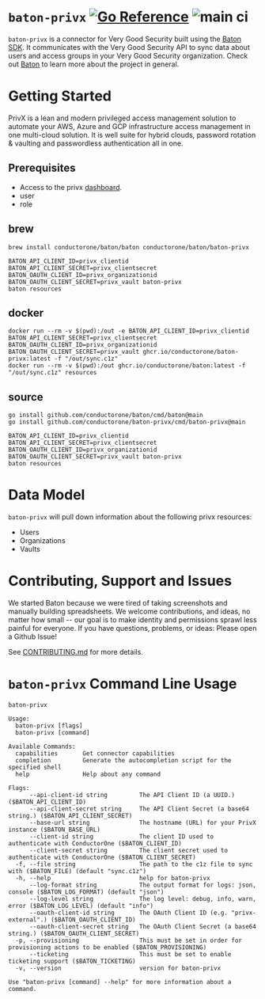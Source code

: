 # `baton-privx` [![Go Reference](https://pkg.go.dev/badge/github.com/conductorone/baton-privx.svg)](https://pkg.go.dev/github.com/conductorone/baton-privx) ![main ci](https://github.com/conductorone/baton-privx/actions/workflows/main.yaml/badge.svg)

`baton-privx` is a connector for Very Good Security built using the [Baton SDK](https://github.com/conductorone/baton-sdk). It communicates with the Very Good Security API to sync data about users and access groups in your Very Good Security organization.
Check out [Baton](https://github.com/conductorone/baton) to learn more about the project in general.

# Getting Started

PrivX is a lean and modern privileged access management solution to automate your AWS, Azure and GCP infrastructure access management in one multi-cloud solution. It is well suite for hybrid clouds, password rotation & vaulting and passwordless authentication all in one.

## Prerequisites

- Access to the privx [dashboard](https://www.ssh.com/products/privileged-access-management-privx).
- user
- role 

## brew

```
brew install conductorone/baton/baton conductorone/baton/baton-privx

BATON_API_CLIENT_ID=privx_clientid BATON_API_CLIENT_SECRET=privx_clientsecret BATON_OAUTH_CLIENT_ID=privx_organizationid BATON_OAUTH_CLIENT_SECRET=privx_vault baton-privx
baton resources
```

## docker

```
docker run --rm -v $(pwd):/out -e BATON_API_CLIENT_ID=privx_clientid BATON_API_CLIENT_SECRET=privx_clientsecret BATON_OAUTH_CLIENT_ID=privx_organizationid BATON_OAUTH_CLIENT_SECRET=privx_vault ghcr.io/conductorone/baton-privx:latest -f "/out/sync.c1z"
docker run --rm -v $(pwd):/out ghcr.io/conductorone/baton:latest -f "/out/sync.c1z" resources
```

## source

```
go install github.com/conductorone/baton/cmd/baton@main
go install github.com/conductorone/baton-privx/cmd/baton-privx@main

BATON_API_CLIENT_ID=privx_clientid BATON_API_CLIENT_SECRET=privx_clientsecret BATON_OAUTH_CLIENT_ID=privx_organizationid BATON_OAUTH_CLIENT_SECRET=privx_vault baton-privx
baton resources
```

# Data Model

`baton-privx` will pull down information about the following privx resources:

- Users
- Organizations
- Vaults

# Contributing, Support and Issues

We started Baton because we were tired of taking screenshots and manually building spreadsheets. We welcome contributions, and ideas, no matter how small -- our goal is to make identity and permissions sprawl less painful for everyone. If you have questions, problems, or ideas: Please open a Github Issue!

See [CONTRIBUTING.md](https://github.com/ConductorOne/baton/blob/main/CONTRIBUTING.md) for more details.

# `baton-privx` Command Line Usage

```
baton-privx

Usage:
  baton-privx [flags]
  baton-privx [command]

Available Commands:
  capabilities       Get connector capabilities
  completion         Generate the autocompletion script for the specified shell
  help               Help about any command

Flags:
      --api-client-id string         The API Client ID (a UUID.) ($BATON_API_CLIENT_ID)
      --api-client-secret string     The API Client Secret (a base64 string.) ($BATON_API_CLIENT_SECRET)
      --base-url string              The hostname (URL) for your PrivX instance ($BATON_BASE_URL)
      --client-id string             The client ID used to authenticate with ConductorOne ($BATON_CLIENT_ID)
      --client-secret string         The client secret used to authenticate with ConductorOne ($BATON_CLIENT_SECRET)
  -f, --file string                  The path to the c1z file to sync with ($BATON_FILE) (default "sync.c1z")
  -h, --help                         help for baton-privx
      --log-format string            The output format for logs: json, console ($BATON_LOG_FORMAT) (default "json")
      --log-level string             The log level: debug, info, warn, error ($BATON_LOG_LEVEL) (default "info")
      --oauth-client-id string       The OAuth Client ID (e.g. "privx-external".) ($BATON_OAUTH_CLIENT_ID)
      --oauth-client-secret string   The OAuth Client Secret (a base64 string.) ($BATON_OAUTH_CLIENT_SECRET)
  -p, --provisioning                 This must be set in order for provisioning actions to be enabled ($BATON_PROVISIONING)
      --ticketing                    This must be set to enable ticketing support ($BATON_TICKETING)
  -v, --version                      version for baton-privx

Use "baton-privx [command] --help" for more information about a command.
```
